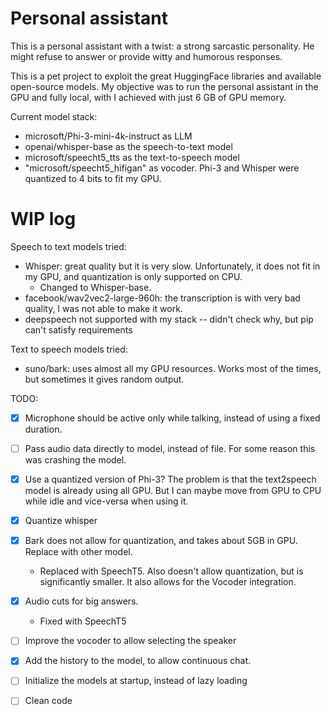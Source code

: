 # Personal assistant
This is a personal assistant with a twist: a strong sarcastic personality. He might refuse to answer or provide witty and humorous responses.

This is a pet project to exploit the great HuggingFace libraries and available open-source models. My objective was to run the personal assistant in the GPU and fully local, with I achieved with just 6 GB of GPU memory.

Current model stack:
- microsoft/Phi-3-mini-4k-instruct as LLM
- openai/whisper-base as the speech-to-text model
- microsoft/speecht5_tts as the text-to-speech model
- "microsoft/speecht5_hifigan" as vocoder.
Phi-3 and Whisper were quantized to 4 bits to fit my GPU.

# WIP log
Speech to text models tried:
* Whisper: great quality but it is very slow. Unfortunately, it does not fit in my GPU, and quantization is only supported on CPU.
    * Changed to Whisper-base.
* facebook/wav2vec2-large-960h: the transcription is with very bad quality, I was not able to make it work. 
* deepspeech not supported with my stack -- didn't check why, but pip can't satisfy requirements

Text to speech models tried:
* suno/bark: uses almost all my GPU resources. Works most of the times, but sometimes it gives random output.

TODO:
- [x] Microphone should be active only while talking, instead of using a fixed duration.
- [ ] Pass audio data directly to model, instead of file. For some reason this was crashing the model.
- [x] Use a quantized version of Phi-3? The problem is that the text2speech model is already using all GPU. But I can maybe move from GPU to CPU while idle and vice-versa when using it.
- [x] Quantize whisper
- [x] Bark does not allow for quantization, and takes about 5GB in GPU. Replace with other model. 
    - Replaced with SpeechT5. Also doesn't allow quantization, but is significantly smaller. It also allows for the Vocoder integration.
- [x] Audio cuts for big answers.
    - Fixed with SpeechT5
- [ ] Improve the vocoder to allow selecting the speaker
- [x] Add the history to the model, to allow continuous chat.
- [ ] Initialize the models at startup, instead of lazy loading
- [ ] Clean code

